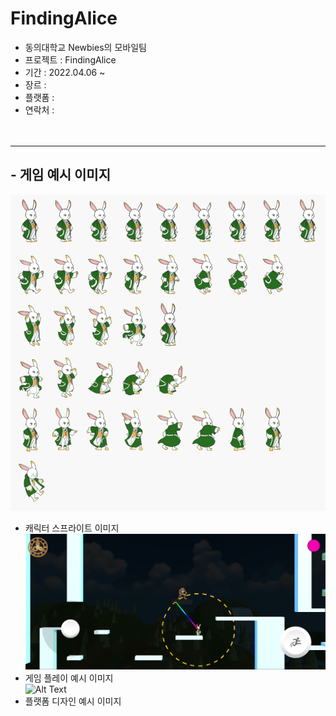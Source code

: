 # FindingAlice
- 동의대학교 Newbies의 모바일팀   
- 프로젝트 : FindingAlice   
- 기간 : 2022.04.06 ~   
- 장르 : 
- 플랫폼 : 
- 연락처 : 
<br/><br/><br/>
*****
   
## - 게임 예시 이미지<br/>
![Alt Text](/Deck/Rabbit_Sprite.PNG)
- 캐릭터 스프라이트 이미지<br/>
![Alt Text](/Deck/Game_Sample_1.png)
- 게임 플레이 예시 이미지<br/>
![Alt Text](/Deck/KakaoTalk_20220819_223458274.gif)
- 플랫폼 디자인 예시 이미지<br/>